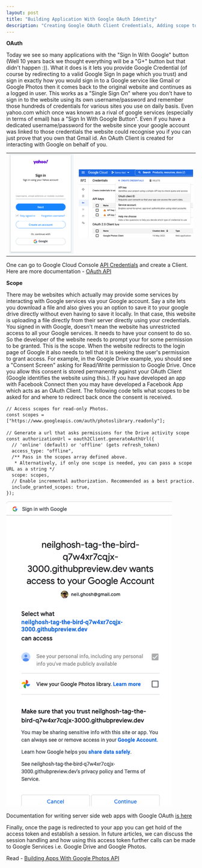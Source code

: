 ```yaml
---
layout: post
title: "Building Application With Google OAuth Identity"
description: "Creating Google OAuth Client Credentials, Adding scope to access Google Services"
--- 
```

**OAuth**

Today we see so many applications with the "Sign In With Google" button (Well 10 years back we thought everything will be a "G+" button but that didn't happen :)). What it does is it lets you provide Google Credential (of course by redirecting to a valid Google Sign In page which you trust) and sign in exactly how you would sign in to a Google service like Gmail or Google Photos then it comes back to the original website and continues as a logged in user. This works as a "Single Sign On" where you don't have to sign in to the website using its own username/password and remember those hundreds of credentials for various sites you use on daily basis. Even yahoo.com which once was known as a rival of google services (especially in terms of email) has a "Sign In With Google Button". Even if you have a dedicated username/password for the website since your google account was linked to those credentials the website could recognise you if you can just prove that you own that Gmail id. An OAuth Client is created for interacting with Google on behalf of you.

<table>
  <tr>
    <td>
<img src="/assets/2022/yahoo-signin.png" /> </td><td> <img src="/assets/2022/google-oauth-client.png" /> 
    </td>
    </tr>
  </table>

One can go to Google Cloud Console [API Credentials](https://console.cloud.google.com/apis/credentials) and create a Client. 
Here are more documentation - [OAuth API](https://support.google.com/cloud/answer/6158849?hl=en)

**Scope**

There may be websites which actually may provide some services by interacting with Google services via your Google account. Say a site lets you download a file and also gives you an option to save it to your google drive directly without even having to save it locally. In that case, this website is uploading a file directly from their server directly using your credentials. You signed in with Google, doesn't mean the website has unrestricted access to all your Google services. It needs to have your consent to do so. So the developer of the website needs to prompt your for some permission to be granted. This is the scope. When the website redirects to the login page of Google it also needs to tell that it is seeking the user's permission to grant access. For example, in the Google Drive example, you should see a "Consent Screen" asking for Read/Write permission to Google Drive. Once you allow this consent is stored permanently against your OAuth Client (Google identifies the website using this.). If you have developed an app with Facebook Connect then you may have developed a Facebook App which acts as an OAuth Client. The following code tells what scopes to be asked for and where to redirect back once the consent is received.

```
// Access scopes for read-only Photos.
const scopes = ["https://www.googleapis.com/auth/photoslibrary.readonly"];

// Generate a url that asks permissions for the Drive activity scope
const authorizationUrl = oauth2Client.generateAuthUrl({
  // 'online' (default) or 'offline' (gets refresh_token)
  access_type: "offline",
  /** Pass in the scopes array defined above.
   * Alternatively, if only one scope is needed, you can pass a scope URL as a string */
  scope: scopes,
  // Enable incremental authorization. Recommended as a best practice.
  include_granted_scopes: true,
});
```

![Consent Screen](/assets/2022/consent-screen.png) 

Documentation for writing server side web apps with Google OAuth [is here](https://developers.google.com/identity/protocols/oauth2/web-server)

Finally, once the page is redirected to your app you can get hold of the access token and establish a session. In future articles, we can discuss the session handling and how using this access token further calls can be made to Google Services i.e. Google Drive and Google Photos.

Read - [Building Apps With Google Photos API](Building-Apps-with-Google-Photos-API.html)

